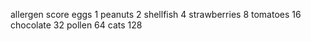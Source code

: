 allergen     score
eggs         1
peanuts      2
shellfish    4
strawberries 8
tomatoes     16
chocolate    32
pollen       64
cats         128      

